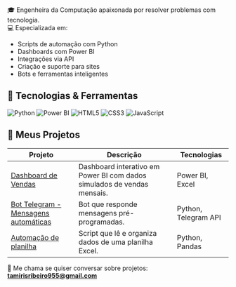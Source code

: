 
🎓 Engenheira da Computação apaixonada por resolver problemas com tecnologia.  
💻 Especializada em:
- Scripts de automação com Python
- Dashboards com Power BI
- Integrações via API
- Criação e suporte para sites
- Bots e ferramentas inteligentes

## 🔧 Tecnologias & Ferramentas
![Python](https://img.shields.io/badge/Python-blue?logo=python)
![Power BI](https://img.shields.io/badge/Power%20BI-yellow?logo=powerbi)
![HTML5](https://img.shields.io/badge/HTML5-E34F26?logo=html5)
![CSS3](https://img.shields.io/badge/CSS3-1572B6?logo=css3)
![JavaScript](https://img.shields.io/badge/JavaScript-F7DF1E?logo=javascript)

## 📂 Meus Projetos

| Projeto | Descrição | Tecnologias |
|--------|-----------|-------------|
| [Dashboard de Vendas](https://github.com/tamirisdev/dashboard-vendas) | Dashboard interativo em Power BI com dados simulados de vendas mensais. | Power BI, Excel |
| [Bot Telegram - Mensagens automáticas](https://github.com/tamirisdev/bot-telegram-auto) | Bot que responde mensagens pré-programadas. | Python, Telegram API |
| [Automação de planilha](https://github.com/tamirisdev/automacao-planilha) | Script que lê e organiza dados de uma planilha Excel. | Python, Pandas |

💌 Me chama se quiser conversar sobre projetos: **tamirisribeiro955@gmail.com**
